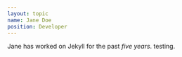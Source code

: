 ```yaml
---
layout: topic
name: Jane Doe
position: Developer
---
```

Jane has worked on Jekyll for the past *five years*.
testing.
